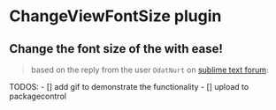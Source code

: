 # ChangeViewFontSize plugin
## Change the font size of the with ease!
> based on the reply from the user `OdatNurt` on [sublime text forum](https://forum.sublimetext.com/t/change-font-size-for-an-individual-buffer-panel/33656/2): 

TODOS: 
	- [] add gif to demonstrate the functionality
	- [] upload to packagecontrol